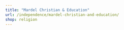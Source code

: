 ```yaml
---
title: "Mardel Christian & Education"
url: /independence/mardel-christian-and-education/
shop: religion
---
```

